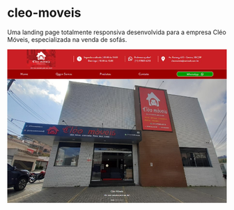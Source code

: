 # cleo-moveis
Uma landing page totalmente responsiva desenvolvida para a empresa Cléo Móveis, especializada na venda de sofás.

<img src="https://github.com/GabrielLima5/imagens-projetos/blob/main/images/Cl%C3%A9o%20M%C3%B3veis.jpg">
